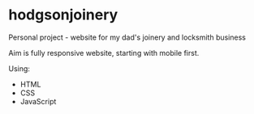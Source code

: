 # hodgsonjoinery

Personal project - website for my dad's joinery and locksmith business

Aim is fully responsive website, starting with mobile first.

Using:

* HTML
* CSS
* JavaScript
